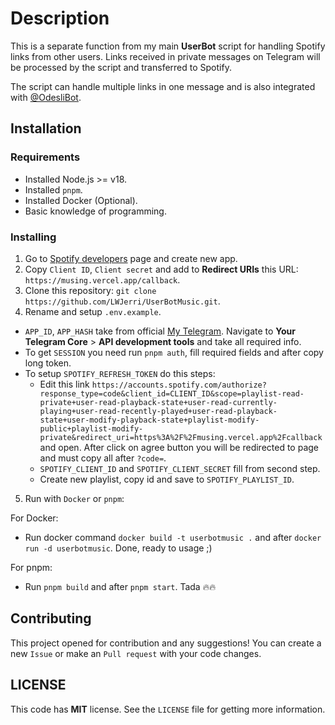 # Description

This is a separate function from my main **UserBot** script for handling Spotify links from other users. Links received in private messages on Telegram will be processed by the script and transferred to Spotify.

The script can handle multiple links in one message and is also integrated with [@OdesliBot](https://t.me/odesli_bot).

## Installation

### Requirements

- Installed Node.js >= v18.
- Installed `pnpm`.
- Installed Docker (Optional).
- Basic knowledge of programming.

### Installing

1. Go to [Spotify developers](https://developer.spotify.com/dashboard) page and create new app.
2. Copy `Client ID`, `Client secret` and add to **Redirect URIs** this URL: `https://musing.vercel.app/callback`.
3. Clone this repository: `git clone https://github.com/LWJerri/UserBotMusic.git`.
4. Rename and setup `.env.example`.

- `APP_ID`, `APP_HASH` take from official [My Telegram](https://my.telegram.org). Navigate to **Your Telegram Core** > **API development tools** and take all required info.
- To get `SESSION` you need run `pnpm auth`, fill required fields and after copy long token.
- To setup `SPOTIFY_REFRESH_TOKEN` do this steps:
  - Edit this link `https://accounts.spotify.com/authorize?response_type=code&client_id=CLIENT_ID&scope=playlist-read-private+user-read-playback-state+user-read-currently-playing+user-read-recently-played+user-read-playback-state+user-modify-playback-state+playlist-modify-public+playlist-modify-private&redirect_uri=https%3A%2F%2Fmusing.vercel.app%2Fcallback` and open. After click on agree button you will be redirected to page and must copy all after `?code=`.
  - `SPOTIFY_CLIENT_ID` and `SPOTIFY_CLIENT_SECRET` fill from second step.
  - Create new playlist, copy id and save to `SPOTIFY_PLAYLIST_ID`.

5. Run with `Docker` or `pnpm`:

For Docker:

- Run docker command `docker build -t userbotmusic .` and after `docker run -d userbotmusic`. Done, ready to usage ;)

For pnpm:

- Run `pnpm build` and after `pnpm start`. Tada 🔥🔥

## Contributing

This project opened for contribution and any suggestions! You can create a new `Issue` or make an `Pull request` with your code changes.

## LICENSE

This code has **MIT** license. See the `LICENSE` file for getting more information.
